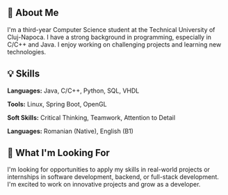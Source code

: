 ## 👋 About Me
  I'm a third-year Computer Science student at the Technical University of Cluj-Napoca. I have a strong background in programming, especially in C/C++ and Java. I enjoy working on challenging projects and learning new technologies.

## 💡 Skills
  **Languages:** Java, C/C++, Python, SQL, VHDL

  **Tools:** Linux, Spring Boot, OpenGL

  **Soft Skills:** Critical Thinking, Teamwork, Attention to Detail

  **Languages:** Romanian (Native), English (B1)

## 📌 What I'm Looking For
  I'm looking for opportunities to apply my skills in real-world projects or internships in software development, backend, or full-stack development. I'm excited to work on innovative projects and grow as a developer.
